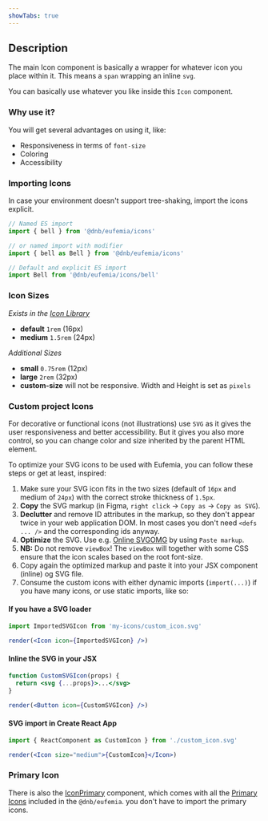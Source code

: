```yaml
---
showTabs: true
---
```


## Description

The main Icon component is basically a wrapper for whatever icon you place within it. This means a `span` wrapping an inline `svg`.

You can basically use whatever you like inside this `Icon` component.

### Why use it?

You will get several advantages on using it, like:

- Responsiveness in terms of `font-size`
- Coloring
- Accessibility

### Importing Icons

In case your environment doesn't support tree-shaking, import the icons explicit.

```jsx
// Named ES import
import { bell } from '@dnb/eufemia/icons'

// or named import with modifier
import { bell as Bell } from '@dnb/eufemia/icons'

// Default and explicit ES import
import Bell from '@dnb/eufemia/icons/bell'
```

### Icon Sizes

_Exists in the [Icon Library](/icons)_

- **default** `1rem` (16px)
- **medium** `1.5rem` (24px)

_Additional Sizes_

- **small** `0.75rem` (12px)
- **large** `2rem` (32px)
- **custom-size** will not be responsive. Width and Height is set as `pixels`

### Custom project Icons

For decorative or functional icons (not illustrations) use `SVG` as it gives the user responsiveness and better accessibility. But it gives you also more control, so you can change color and size inherited by the parent HTML element.

To optimize your SVG icons to be used with Eufemia, you can follow these steps or get at least, inspired:

1. Make sure your SVG icon fits in the two sizes (default of `16px` and medium of `24px`) with the correct stroke thickness of `1.5px`.
1. **Copy** the SVG markup (in Figma, `right click` -> `Copy as` -> `Copy as SVG`).
1. **Declutter** and remove ID attributes in the markup, so they don't appear twice in your web application DOM. In most cases you don't need `<defs ... />` and the corresponding ids anyway.
1. **Optimize** the SVG. Use e.g. [Online SVGOMG](https://jakearchibald.github.io/svgomg/) by using `Paste markup`.
1. **NB:** Do not remove `viewBox`! The `viewBox` will together with some CSS ensure that the icon scales based on the root font-size.
1. Copy again the optimized markup and paste it into your JSX component (inline) og SVG file.
1. Consume the custom icons with either dynamic imports (`import(...)`) if you have many icons, or use static imports, like so:

#### If you have a SVG loader

```jsx
import ImportedSVGIcon from 'my-icons/custom_icon.svg'

render(<Icon icon={ImportedSVGIcon} />)
```

#### Inline the SVG in your JSX

```jsx
function CustomSVGIcon(props) {
  return <svg {...props}>...</svg>
}

render(<Button icon={CustomSVGIcon} />)
```

#### SVG import in Create React App

```jsx
import { ReactComponent as CustomIcon } from './custom_icon.svg'

render(<Icon size="medium">{CustomIcon}</Icon>)
```

### Primary Icon

There is also the [IconPrimary](/uilib/components/icon-primary) component, which comes with all the [Primary Icons](/icons/primary) included in the `@dnb/eufemia`. you don't have to import the primary icons.
